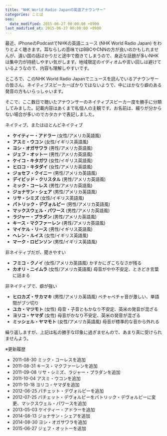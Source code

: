 ```yaml
---
title: "NHK World Radio Japanの英語アナウンサー"
categories: ことば
seo:
  date_modified: 2015-06-27 00:00:00 +0900
last_modified_at: 2015-06-27 00:00:00 +0900
---
```


最近、iPhoneのPodcastでNHKの英語ニュース (NHK World Radio Japan) をわりとよく聴きます。耳ならしの意味ではBBCやCNNの方が良いのかもしれませんが、遠い国の話ばかりだと途中で飽きてしまうので、身近な話題が多いNHKは集中力が持続しやすい気がします。地域限定のイディオムや言い回しは避けているようなので、内容も理解しやすいです。

ところで、このNHK World Radio Japanでニュースを読んでいるアナウンサーの皆さん、ネイティブスピーカーばかりではないようで、中にはかなり癖のある発音の方もいらっしゃいます。

そこで、ここ数日で聴いたアナウンサーのネイティブスピーカー度を勝手に分類してみました。記載内容はあくまで私個人の主観です。お名前は、綴りが分からない場合が多いのでカタカナで表記しました。

ネイティブ、またはほとんどネイティブ

- **ケイティー・アドラー** (女性/アメリカ英語風)
- **アスミ・ウコン** (女性/イギリス英語風)
- **ヨシ・オガサワラ** (男性/アメリカ英語風)
- **ジェフ・オットー** (男性/アメリカ英語風)
- **ケイコ・キタガワ** (女性/イギリス英語風)
- **ヒロコ・キタダイ** (女性/アメリカ英語風)
- **ジョセフ・クイニー** (男性/アメリカ英語風)
- **デイビッド・クリスタル** (男性/アメリカ英語風)
- **ミック・コーレス** (男性/アメリカ英語風)
- **ジョナサン・シェア** (男性/アメリカ英語風)
- **リサ・シミズ** (女性/イギリス英語風)
- **パトリック・デヴォルピー** (男性/アメリカ英語風)
- **マックスウェル・パワース** (男性/アメリカ英語風)
- **ラジャー・プラダン** (男性/アメリカ英語風)
- **キース・マクファーレン** (男性/アメリカ英語風)
- **マイケル・リース** (男性/イギリス英語風)
- **ヘレン・ルイス** (女性/イギリス英語風)
- **マーク・ロビンソン** (男性/イギリス英語風)

非ネイティブだが、聞きやすい

- **フミコ・クノイ** (女性/アメリカ英語風) かすかにぎこちなさが残る
- **カオリ・ニイムラ** (女性/アメリカ英語風) 母音がやや不安定、ときどき言葉に詰まる

非ネイティブで、癖が強い

- **ヒロカズ・サカマキ** (男性/アメリカ英語風) ペチャぺチャ音が激しい、単語間がブツ切り
- **ユカ・マツモト** (女性) 母音・子音ともかなり不安定、英米の発音が混ざる
- **ヨリコ・ヤマダ** (女性) 母音がかなり不安定、英米の発音が混ざる
- **ミッシェル・ヤマモト** (女性/アメリカ英語風) 母音が標準的な音から外れる

繰り返しますが、上記は私の勝手な印象に過ぎませんので、あまり真に受けられませんよう。

※更新履歴

- 2011-08-30 ミック・コーレスを追加
- 2011-08-31 キース・マクファーレンを追加
- 2011-09-08 リサ・シミズ、ラジャー・プラダンを追加
- 2011-10-04 アスミ・ウコンを追加
- 2011-10-18 ヨリコ・ヤマダを追加
- 2012-06-25 パチェット・デヴォルピーを追加
- 2012-07-25 パチェット・デヴォルピーをパトリック・デヴォルピーに変更、マックスウェル・パワースを追加
- 2013-05-03 ケイティー・アドラーを追加
- 2014-08-13 ジョナサン・シェアを追加
- 2014-08-30 ヨシ・オガサワラを追加
- 2015-06-27 ジェフ・オットーを追加
